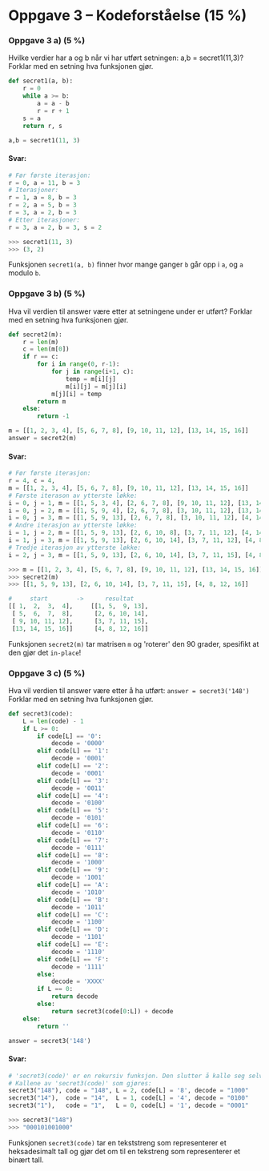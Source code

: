 # Oppgave 3 – Kodeforståelse (15 %)

### Oppgave 3 a) (5 %)

Hvilke verdier har a og b når vi har utført setningen: a,b = secret1(11,3)?
Forklar med en setning hva funksjonen gjør.

``` python
def secret1(a, b):
    r = 0
    while a >= b:
        a = a - b
        r = r + 1
    s = a
    return r, s

a,b = secret1(11, 3)
```

#### Svar:

``` python
# Før første iterasjon:
r = 0, a = 11, b = 3
# Iterasjoner:
r = 1, a = 8, b = 3
r = 2, a = 5, b = 3
r = 3, a = 2, b = 3
# Etter iterasjoner:
r = 3, a = 2, b = 3, s = 2

>>> secret1(11, 3)
>>> (3, 2)
```

Funksjonen `secret1(a, b)` finner hvor mange ganger `b` går opp i `a`, og `a` modulo `b`.

### Oppgave 3 b) (5 %)
Hva vil verdien til answer være etter at setningene under er utført?
Forklar med en setning hva funksjonen gjør.

``` python
def secret2(m):
    r = len(m)
    c = len(m[0])
    if r == c:
        for i in range(0, r-1):
            for j in range(i+1, c):
                temp = m[i][j]
                m[i][j] = m[j][i]
            m[j][i] = temp
        return m
    else:
        return -1

m = [[1, 2, 3, 4], [5, 6, 7, 8], [9, 10, 11, 12], [13, 14, 15, 16]]
answer = secret2(m)
```

#### Svar:

``` python
# Før første iterasjon:
r = 4, c = 4,
m = [[1, 2, 3, 4], [5, 6, 7, 8], [9, 10, 11, 12], [13, 14, 15, 16]]
# Første iterason av ytterste løkke:
i = 0, j = 1, m = [[1, 5, 3, 4], [2, 6, 7, 8], [9, 10, 11, 12], [13, 14, 15, 16]]
i = 0, j = 2, m = [[1, 5, 9, 4], [2, 6, 7, 8], [3, 10, 11, 12], [13, 14, 15, 16]]
i = 0, j = 3, m = [[1, 5, 9, 13], [2, 6, 7, 8], [3, 10, 11, 12], [4, 14, 15, 16]]
# Andre iterasjon av ytterste løkke:
i = 1, j = 2, m = [[1, 5, 9, 13], [2, 6, 10, 8], [3, 7, 11, 12], [4, 14, 15, 16]]
i = 1, j = 3, m = [[1, 5, 9, 13], [2, 6, 10, 14], [3, 7, 11, 12], [4, 8, 15, 16]]
# Tredje iterasjon av ytterste løkke:
i = 2, j = 3, m = [[1, 5, 9, 13], [2, 6, 10, 14], [3, 7, 11, 15], [4, 8, 12, 16]]

>>> m = [[1, 2, 3, 4], [5, 6, 7, 8], [9, 10, 11, 12], [13, 14, 15, 16]]
>>> secret2(m)
>>> [[1, 5, 9, 13], [2, 6, 10, 14], [3, 7, 11, 15], [4, 8, 12, 16]]

#     start        ->      resultat
[[ 1,  2,  3,  4],     [[1, 5,  9, 13],
 [ 5,  6,  7,  8],      [2, 6, 10, 14],
 [ 9, 10, 11, 12],      [3, 7, 11, 15],
 [13, 14, 15, 16]]      [4, 8, 12, 16]]
```

Funksjonen `secret2(m)` tar matrisen `m` og 'roterer' den 90 grader, spesifikt at den gjør det `in-place`!

### Oppgave 3 c) (5 %)

Hva vil verdien til answer være etter å ha utført:
`answer = secret3('148')`
Forklar med en setning hva funksjonen gjør.

``` python
def secret3(code):
    L = len(code) - 1
    if L >= 0:
        if code[L] == '0':
            decode = '0000'
        elif code[L] == '1':
            decode = '0001'
        elif code[L] == '2':
            decode = '0001'
        elif code[L] == '3':
            decode = '0011'
        elif code[L] == '4':
            decode = '0100'
        elif code[L] == '5':
            decode = '0101'
        elif code[L] == '6':
            decode = '0110'
        elif code[L] == '7':
            decode = '0111'
        elif code[L] == '8':
            decode = '1000'
        elif code[L] == '9':
            decode = '1001'
        elif code[L] == 'A':
            decode = '1010'
        elif code[L] == 'B':
            decode = '1011'
        elif code[L] == 'C':
            decode = '1100'
        elif code[L] == 'D':
            decode = '1101'
        elif code[L] == 'E':
            decode = '1110'
        elif code[L] == 'F':
            decode = '1111'
        else:
            decode = 'XXXX'
        if L == 0:
            return decode
        else:
            return secret3(code[0:L]) + decode
    else:
        return ''

answer = secret3('148')
```

#### Svar:

``` python
# 'secret3(code)' er en rekursiv funksjon. Den slutter å kalle seg selv hvis 'L', len(code) == 0.
# Kallene av 'secret3(code)' som gjøres:
secret3("148"), code = "148", L = 2, code[L] = '8', decode = "1000"
secret3("14"),  code = "14",  L = 1, code[L] = '4', decode = "0100"
secret3("1"),   code = "1",   L = 0, code[L] = '1', decode = "0001"

>>> secret3("148")
>>> "000101001000"
```

Funksjonen `secret3(code)` tar en tekststreng som representerer et heksadesimalt tall og gjør det om til en tekstreng som representerer et binært tall.
